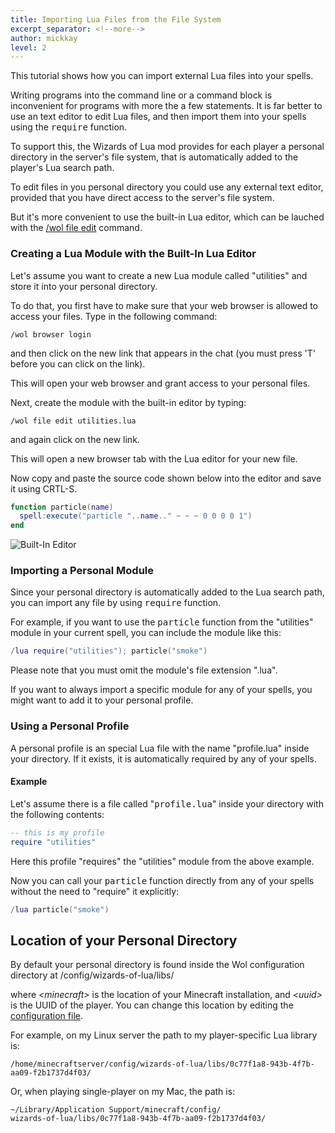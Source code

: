 ```yaml
---
title: Importing Lua Files from the File System
excerpt_separator: <!--more-->
author: mickkay
level: 2
---
```

This tutorial shows how you can import external Lua files into your spells.
<!--more-->

Writing programs into the command line or a command block is inconvenient for programs with more the a few statements.
It is far better to use an text editor to edit Lua files, and then import them into your spells using the <tt>require</tt> function.

To support this, the Wizards of Lua mod provides for each player a personal directory in the server's file system, that is automatically added to the player's Lua search path.

To edit files in you personal directory you could use any external text editor, provided that you have direct access to the server's file system.

But it's more convenient to use the built-in Lua editor, which can be lauched with the [/wol file edit](/wol-command.html#File-Edit) command.

### Creating a Lua Module with the Built-In Lua Editor
Let's assume you want to create a new Lua module called "utilities" and store it into your personal directory.

To do that, you first have to make sure that your web browser is allowed to access your files.
Type in the following command:
```
/wol browser login
```
and then click on the new link that appears in the chat (you must press 'T' before you can click on the link).

This will open your web browser and grant access to your personal files.

Next, create the module with the built-in editor by typing:
```
/wol file edit utilities.lua
```
and again click on the new link.

This will open a new browser tab with the Lua editor for your new file.

Now copy and paste the source code shown below into the editor and save it using CRTL-S.

```lua
function particle(name)
  spell:execute("particle "..name.." ~ ~ ~ 0 0 0 0 1")
end
```

![Built-In Editor](/images/wol-file-editor-with-utilities-module.jpg)

### Importing a Personal Module
Since your personal directory is automatically added to the Lua search path, you can import any file by using <tt>require</tt>
function.

For example, if you want to use the <tt>particle</tt> function from the "utilities" module in your current spell, you can include the module like this:

```lua
/lua require("utilities"); particle("smoke")
```
Please note that you must omit the module's file extension ".lua".

If you want to always import a specific module for any of your spells, you might want to add it to your personal profile.

### Using a Personal Profile
A personal profile is an special Lua file with the name "profile.lua" inside your directory.
If it exists, it is automatically required by any of your spells.

#### Example
Let's assume there is a file called "<tt>profile.lua</tt>" inside your directory with the following contents:

```lua
-- this is my profile
require "utilities"
```
Here this profile "requires" the "utilities" module from the above example.

Now you can call your <tt>particle</tt> function directly from any of your spells without the need to "require" it explicitly:
```lua
/lua particle("smoke")
```

## Location of your Personal Directory
By default your personal directory is found inside the Wol configuration directory at
    <minecraft>/config/wizards-of-lua/libs/<uuid>

where *&lt;minecraft&gt;* is the location of your Minecraft installation, and *&lt;uuid&gt;* is the UUID of the player.
You can change this location by editing the [configuration file](/configuration-file.html).

For example, on my Linux server the path to my player-specific Lua library is:

    /home/minecraftserver/config/wizards-of-lua/libs/0c77f1a8-943b-4f7b-aa09-f2b1737d4f03/

Or, when playing single-player on my Mac, the path is:

    ~/Library/Application Support/minecraft/config/
    wizards-of-lua/libs/0c77f1a8-943b-4f7b-aa09-f2b1737d4f03/
